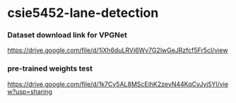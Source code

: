 # csie5452-lane-detection


### Dataset download link for VPGNet
https://drive.google.com/file/d/1jXh6duLRVj6Wv7G2lwGeJRzfcf5Fr5cl/view

### pre-trained weights test
https://drive.google.com/file/d/1k7Cy5AL8MScEihK2zevN44KqCyJvj5Yl/view?usp=sharing
